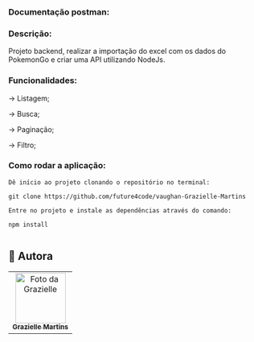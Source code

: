
### Documentação postman: 

### Descrição:
Projeto backend, realizar a importação do excel com os dados do PokemonGo e criar uma API utilizando NodeJs.

### Funcionalidades:

→ Listagem;

→ Busca;

→ Paginação;

→ Filtro;

### Como rodar a aplicação:

```
Dê início ao projeto clonando o repositório no terminal:

git clone https://github.com/future4code/vaughan-Grazielle-Martins

Entre no projeto e instale as dependências através do comando:

npm install


```

## 🤝 Autora



<table>
  <tr>
    <td align="center">
      <a href="https://github.com/graziellemcm">
        <img src="https://avatars.githubusercontent.com/u/62907120?v=4" width="100px;" alt="Foto da Grazielle"/><br>
        <sub>
          <b>Grazielle Martins</b>
        </sub>
      </a>
  </tr>
</table>